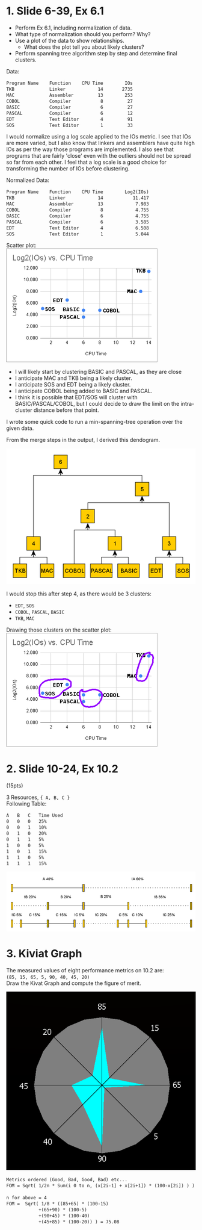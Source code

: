 # 1. Slide 6-39, Ex 6.1
- Perform Ex 6.1, including normalization of data. 
- What type of normalization should you perform? Why?
- Use a plot of the data to show relationships.
	- What does the plot tell you about likely clusters?
- Perform spanning tree algorithm step by step and determine final clusters.

Data:
```
Program Name	Function	CPU Time		IOs
TKB				Linker			  14	   2735
MAC				Assembler		  13		253
COBOL			Compiler		   8		 27
BASIC			Compiler		   6		 27
PASCAL			Compiler		   6		 12
EDT				Text Editor		   4		 91
SOS				Text Editor		   1		 33
```

I would normalize using a log scale applied to the IOs metric. 
I see that IOs are more varied, but I also know that linkers and assemblers have quite high IOs as per the way those programs are implemented. I also see that programs that are fairly 'close' even with the outliers should not be spread so far from each other. I feel that a log scale is a good choice for transforming the number of IOs before clustering.

Normalized Data:
```
Program Name	Function	CPU Time		Log2(IOs)
TKB				Linker			  14		   11.417
MAC				Assembler		  13			7.983
COBOL			Compiler		   8			4.755
BASIC			Compiler		   6			4.755
PASCAL			Compiler		   6			3.585
EDT				Text Editor		   4			6.508
SOS				Text Editor		   1			5.044
```
Scatter plot:  
![Test](./ICW2Chart1.png)

- I will likely start by clustering BASIC and PASCAL, as they are close
- I anticipate MAC and TKB being a likely cluster.
- I anticipate SOS and EDT being a likely cluster.
- I anticipate COBOL being added to BASIC and PASCAL.
- I think it is possible that EDT/SOS will cluster with BASIC/PASCAL/COBOL, but I could decide to draw the limit on the intra-cluster distance before that point.

I wrote some quick code to run a min-spanning-tree operation over the given data.

From the merge steps in the output, I derived this dendogram.

![Text](./ICW2Chart2.png)

I would stop this after step 4, as there would be 3  clusters:
- `EDT`, `SOS`
- `COBOL`, `PASCAL`, `BASIC`
- `TKB`, `MAC`

Drawing those clusters on the scatter plot:
![Text](./ICW2Chart3.png)



# 2. Slide 10-24, Ex 10.2
(15pts)

3 Resources, `{ A, B, C }`  
Following Table:
```
A	B	C	Time Used
0	0	0	25%
0	0	1	10%
0	1	0	20%
0	1	1	5%
1	0	0	5%
1	0	1	15%
1	1	0	5%
1	1	1	15%
```

![Text](./GanttChart.png)

# 3. Kiviat Graph
The measured values of eight performance metrics on 10.2 are:  
`(85, 15, 65, 5, 90, 40, 45, 20)`  
Draw the Kivat Graph and compute the figure of merit.

![Text](./KiviatGraph.png)

```
Metrics ordered (Good, Bad, Good, Bad) etc...
FOM = Sqrt( 1/2n * Sum(i 0 to n, (x[2i-1] + x[2i+1]) * (100-x[2i]) ) )

n for above = 4
FOM =  Sqrt( 1/8 * ((85+65) * (100-15) 
			+(65+90) * (100-5)
			+(90+45) * (100-40)
			+(45+85) * (100-20)) ) = 75.08

```